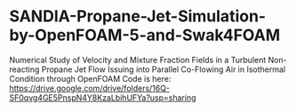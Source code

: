 # SANDIA-Propane-Jet-Simulation-by-OpenFOAM-5-and-Swak4FOAM
Numerical Study of Velocity and Mixture Fraction Fields in a Turbulent Non-reacting Propane Jet Flow Issuing into Parallel Co-Flowing Air in Isothermal Condition through OpenFOAM 
Code is here:
https://drive.google.com/drive/folders/16Q-SF0qvg4GE5PnspN4Y8KzaLbihUFYa?usp=sharing
